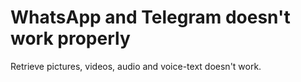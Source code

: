 # WhatsApp and Telegram doesn't work properly

Retrieve pictures, videos, audio and voice-text doesn't work.
